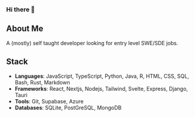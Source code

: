 ### Hi there 👋

## About Me
A (mostly) self taught developer looking for entry level SWE/SDE jobs.

## Stack
- **Languages**: JavaScript, TypeScript, Python, Java, R, HTML, CSS, SQL, Bash, Rust, Markdown
- **Frameworks**: React, Nextjs, Nodejs, Tailwind, Svelte, Express, Django, Tauri
- **Tools**: Git, Supabase, Azure
- **Databases**: SQLite, PostGreSQL, MongoDB
